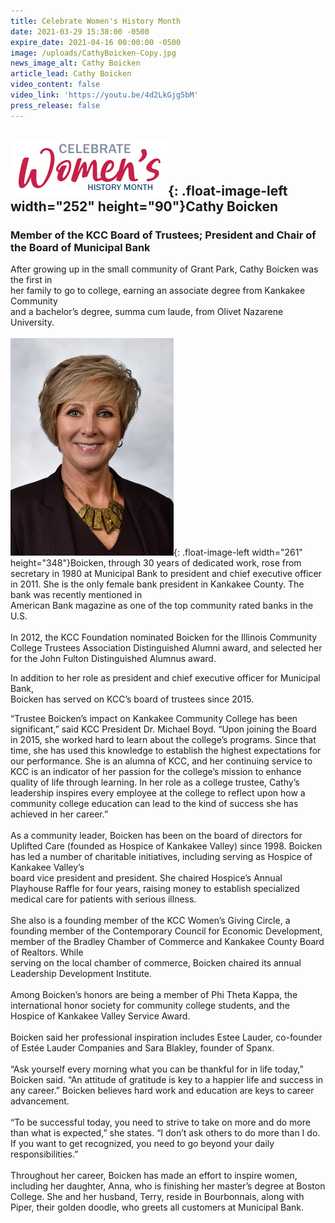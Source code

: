 ```yaml
---
title: Celebrate Women's History Month
date: 2021-03-29 15:38:00 -0500
expire_date: 2021-04-16 00:00:00 -0500
image: /uploads/CathyBoicken-Copy.jpg
news_image_alt: Cathy Boicken
article_lead: Cathy Boicken
video_content: false
video_link: 'https://youtu.be/4d2LkGjg5bM'
press_release: false
---
```

## ![](/uploads/celebrate-womens-history-month-heading.jpg){: .float-image-left width="252" height="90"}Cathy Boicken&nbsp;

### Member of the KCC Board of Trustees; President and Chair of the Board of Municipal Bank&nbsp;

After growing up in the small community of Grant Park, Cathy Boicken was the first in<br>her family to go to college, earning an associate degree from Kankakee Community<br>and a bachelor’s degree, summa cum laude, from Olivet Nazarene University.<br><br>![](/uploads/cathy-boicken---copy.jpg){: .float-image-left width="261" height="348"}Boicken, through 30 years of dedicated work, rose from secretary in 1980 at Municipal Bank to president and chief executive officer in 2011. She is the only female bank president in Kankakee County. The bank was recently mentioned in<br>American Bank magazine as one of the top community rated banks in the U.S.<br><br>In 2012, the KCC Foundation nominated Boicken for the Illinois Community College Trustees Association Distinguished Alumni award, and selected her for the John Fulton Distinguished Alumnus award.

In addition to her role as president and chief executive officer for Municipal Bank,<br>Boicken has served on KCC’s board of trustees since 2015.

“Trustee Boicken’s impact on Kankakee Community College has been significant,” said KCC President Dr. Michael Boyd. “Upon joining the Board in 2015, she worked hard to learn about the college’s programs. Since that time, she has used this knowledge to establish the highest expectations for our performance. She is an alumna of KCC, and her continuing service to KCC is an indicator of her passion for the college’s mission to enhance quality of life through learning. In her role as a college trustee, Cathy’s leadership inspires every employee at the college to reflect upon how a community college education can lead to the kind of success she has achieved in her career.”<br><br>As a community leader, Boicken has been on the board of directors for Uplifted Care (founded as Hospice of Kankakee Valley) since 1998. Boicken has led a number of charitable initiatives, including serving as Hospice of Kankakee Valley’s<br>board vice president and president. She chaired Hospice’s Annual Playhouse Raffle for four years, raising money to establish specialized medical care for patients with serious illness.<br><br>She also is a founding member of the KCC Women’s Giving Circle, a founding member of the Contemporary Council for Economic Development, member of the Bradley Chamber of Commerce and Kankakee County Board of Realtors. While<br>serving on the local chamber of commerce, Boicken chaired its annual Leadership Development Institute.<br><br>Among Boicken’s honors are being a member of Phi Theta Kappa, the international honor society for community college students, and the Hospice of Kankakee Valley Service Award.<br><br>Boicken said her professional inspiration includes Estee Lauder, co-founder of Estée Lauder Companies and Sara Blakley, founder of Spanx.<br><br>“Ask yourself every morning what you can be thankful for in life today,” Boicken said. “An attitude of gratitude is key to a happier life and success in any career.” Boicken believes hard work and education are keys to career advancement.<br><br>“To be successful today, you need to strive to take on more and do more than what is expected,” she states. “I don’t ask others to do more than I do. If you want to get recognized, you need to go beyond your daily responsibilities.”<br><br>Throughout her career, Boicken has made an effort to inspire women, including her daughter, Anna, who is finishing her master’s degree at Boston College. She and her husband, Terry, reside in Bourbonnais, along with Piper, their golden doodle, who greets all customers at Municipal Bank.
